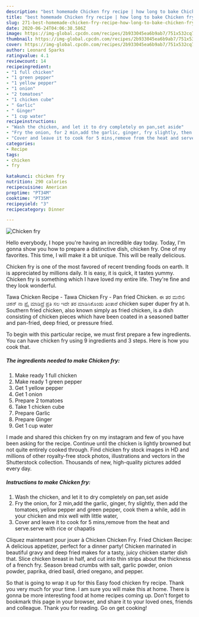 ```yaml
---
description: "best homemade Chicken fry recipe | how long to bake Chicken fry"
title: "best homemade Chicken fry recipe | how long to bake Chicken fry"
slug: 271-best-homemade-chicken-fry-recipe-how-long-to-bake-chicken-fry
date: 2020-06-24T04:06:38.586Z
image: https://img-global.cpcdn.com/recipes/2b933045ea6b9ab7/751x532cq70/chicken-fry-recipe-main-photo.jpg
thumbnail: https://img-global.cpcdn.com/recipes/2b933045ea6b9ab7/751x532cq70/chicken-fry-recipe-main-photo.jpg
cover: https://img-global.cpcdn.com/recipes/2b933045ea6b9ab7/751x532cq70/chicken-fry-recipe-main-photo.jpg
author: Leonard Sparks
ratingvalue: 4.1
reviewcount: 14
recipeingredient:
- "1 full chicken"
- "1 green pepper"
- "1 yellow pepper"
- "1 onion"
- "2 tomatoes"
- "1 chicken cube"
- " Garlic"
- " Ginger"
- "1 cup water"
recipeinstructions:
- "Wash the chicken, and let it to dry completely on pan,set aside"
- "Fry the onion, for 2 min,add the garlic, ginger, fry slightly, then add the tomatoes, yellow pepper and green pepper, cook them a while, add in your chicken and mix well with little water,"
- "Cover and leave it to cook for 5 mins,remove from the heat and serve.serve with rice or chapatis"
categories:
- Recipe
tags:
- chicken
- fry

katakunci: chicken fry 
nutrition: 290 calories
recipecuisine: American
preptime: "PT34M"
cooktime: "PT35M"
recipeyield: "3"
recipecategory: Dinner

---
```



![Chicken fry](https://img-global.cpcdn.com/recipes/2b933045ea6b9ab7/751x532cq70/chicken-fry-recipe-main-photo.jpg)

Hello everybody, I hope you're having an incredible day today. Today, I'm gonna show you how to prepare a distinctive dish, chicken fry. One of my favorites. This time, I will make it a bit unique. This will be really delicious.

Chicken fry is one of the most favored of recent trending foods on earth. It is appreciated by millions daily. It is easy, it is quick, it tastes yummy. Chicken fry is something which I have loved my entire life. They're fine and they look wonderful.

Tawa Chicken Recipe - Tawa Chicken Fry - Pan fried Chicken. ಈ ತರ ಮನೇಲಿ ಚಿಕನ್ ನಾ ಪ್ರೈ ಮಾಡಿದ್ರೆ ಪ್ರತಿ ಸಲ ಇದೇ ತರ ಮಾಡಿಸಿಕೊಂಡು ತಿಂತಾರೆ chicken super duper fry at h. Southern fried chicken, also known simply as fried chicken, is a dish consisting of chicken pieces which have been coated in a seasoned batter and pan-fried, deep fried, or pressure fried.


To begin with this particular recipe, we must first prepare a few ingredients. You can have chicken fry using 9 ingredients and 3 steps. Here is how you cook that.

<!--inarticleads1-->

##### The ingredients needed to make Chicken fry:

1. Make ready 1 full chicken
1. Make ready 1 green pepper
1. Get 1 yellow pepper
1. Get 1 onion
1. Prepare 2 tomatoes
1. Take 1 chicken cube
1. Prepare  Garlic
1. Prepare  Ginger
1. Get 1 cup water


I made and shared this chicken fry on my instagram and few of you have been asking for the recipe. Continue until the chicken is lightly browned but not quite entirely cooked through. Find chicken fry stock images in HD and millions of other royalty-free stock photos, illustrations and vectors in the Shutterstock collection. Thousands of new, high-quality pictures added every day. 

<!--inarticleads2-->

##### Instructions to make Chicken fry:

1. Wash the chicken, and let it to dry completely on pan,set aside
1. Fry the onion, for 2 min,add the garlic, ginger, fry slightly, then add the tomatoes, yellow pepper and green pepper, cook them a while, add in your chicken and mix well with little water,
1. Cover and leave it to cook for 5 mins,remove from the heat and serve.serve with rice or chapatis


Cliquez maintenant pour jouer à Chicken Chicken Fry. Fried Chicken Recipe: A delicious appetizer, perfect for a dinner party! Chicken marinated in beautiful gravy and deep fried makes for a tasty, juicy chicken starter dish that. Slice chicken breast in half, and cut into thin strips about the thickness of a french fry. Season bread crumbs with salt, garlic powder, onion powder, paprika, dried basil, dried oregano, and pepper. 

So that is going to wrap it up for this Easy food chicken fry recipe. Thank you very much for your time. I am sure you will make this at home. There is gonna be more interesting food at home recipes coming up. Don't forget to bookmark this page in your browser, and share it to your loved ones, friends and colleague. Thank you for reading. Go on get cooking!
